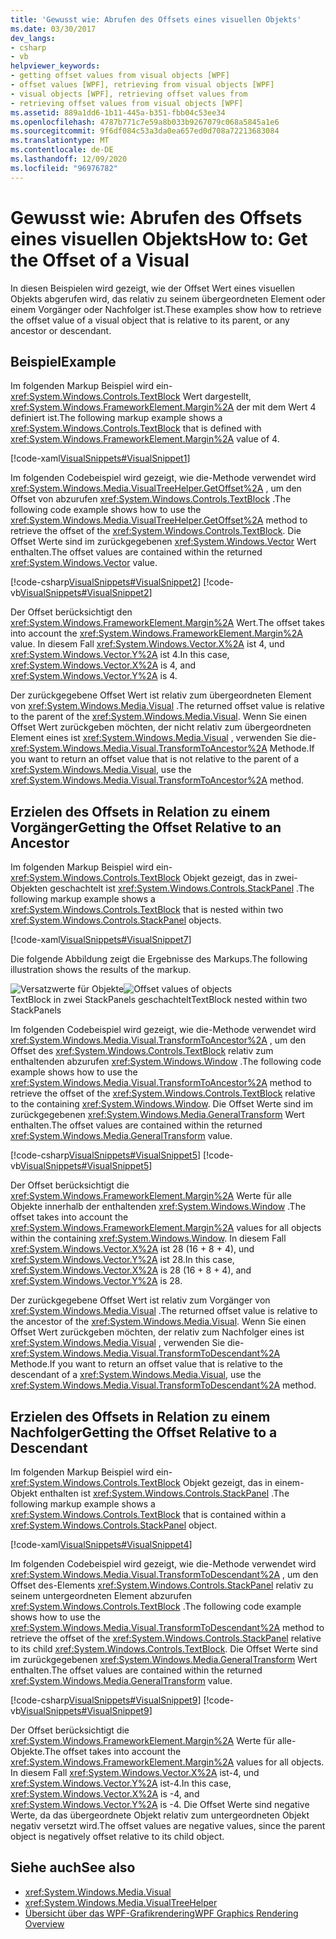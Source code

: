 ```yaml
---
title: 'Gewusst wie: Abrufen des Offsets eines visuellen Objekts'
ms.date: 03/30/2017
dev_langs:
- csharp
- vb
helpviewer_keywords:
- getting offset values from visual objects [WPF]
- offset values [WPF], retrieving from visual objects [WPF]
- visual objects [WPF], retrieving offset values from
- retrieving offset values from visual objects [WPF]
ms.assetid: 889a1dd6-1b11-445a-b351-fbb04c53ee34
ms.openlocfilehash: 4787b771c7e59a8b033b9267079c068a5845a1e6
ms.sourcegitcommit: 9f6df084c53a3da0ea657ed0d708a72213683084
ms.translationtype: MT
ms.contentlocale: de-DE
ms.lasthandoff: 12/09/2020
ms.locfileid: "96976782"
---
```

# <a name="how-to-get-the-offset-of-a-visual"></a><span data-ttu-id="ecc86-102">Gewusst wie: Abrufen des Offsets eines visuellen Objekts</span><span class="sxs-lookup"><span data-stu-id="ecc86-102">How to: Get the Offset of a Visual</span></span>
<span data-ttu-id="ecc86-103">In diesen Beispielen wird gezeigt, wie der Offset Wert eines visuellen Objekts abgerufen wird, das relativ zu seinem übergeordneten Element oder einem Vorgänger oder Nachfolger ist.</span><span class="sxs-lookup"><span data-stu-id="ecc86-103">These examples show how to retrieve the offset value of a visual object that is relative to its parent, or any ancestor or descendant.</span></span>  
  
## <a name="example"></a><span data-ttu-id="ecc86-104">Beispiel</span><span class="sxs-lookup"><span data-stu-id="ecc86-104">Example</span></span>  
 <span data-ttu-id="ecc86-105">Im folgenden Markup Beispiel wird ein- <xref:System.Windows.Controls.TextBlock> Wert dargestellt, <xref:System.Windows.FrameworkElement.Margin%2A> der mit dem Wert 4 definiert ist.</span><span class="sxs-lookup"><span data-stu-id="ecc86-105">The following markup example shows a <xref:System.Windows.Controls.TextBlock> that is defined with <xref:System.Windows.FrameworkElement.Margin%2A> value of 4.</span></span>  
  
 [!code-xaml[VisualSnippets#VisualSnippet1](~/samples/snippets/csharp/VS_Snippets_Wpf/VisualSnippets/CSharp/Window1.xaml#visualsnippet1)]  
  
 <span data-ttu-id="ecc86-106">Im folgenden Codebeispiel wird gezeigt, wie die-Methode verwendet wird <xref:System.Windows.Media.VisualTreeHelper.GetOffset%2A> , um den Offset von abzurufen <xref:System.Windows.Controls.TextBlock> .</span><span class="sxs-lookup"><span data-stu-id="ecc86-106">The following code example shows how to use the <xref:System.Windows.Media.VisualTreeHelper.GetOffset%2A> method to retrieve the offset of the <xref:System.Windows.Controls.TextBlock>.</span></span> <span data-ttu-id="ecc86-107">Die Offset Werte sind im zurückgegebenen <xref:System.Windows.Vector> Wert enthalten.</span><span class="sxs-lookup"><span data-stu-id="ecc86-107">The offset values are contained within the returned <xref:System.Windows.Vector> value.</span></span>  
  
 [!code-csharp[VisualSnippets#VisualSnippet2](~/samples/snippets/csharp/VS_Snippets_Wpf/VisualSnippets/CSharp/Window1.xaml.cs#visualsnippet2)]
 [!code-vb[VisualSnippets#VisualSnippet2](~/samples/snippets/visualbasic/VS_Snippets_Wpf/VisualSnippets/visualbasic/window1.xaml.vb#visualsnippet2)]  
  
 <span data-ttu-id="ecc86-108">Der Offset berücksichtigt den <xref:System.Windows.FrameworkElement.Margin%2A> Wert.</span><span class="sxs-lookup"><span data-stu-id="ecc86-108">The offset takes into account the <xref:System.Windows.FrameworkElement.Margin%2A> value.</span></span> <span data-ttu-id="ecc86-109">In diesem Fall <xref:System.Windows.Vector.X%2A> ist 4, und <xref:System.Windows.Vector.Y%2A> ist 4.</span><span class="sxs-lookup"><span data-stu-id="ecc86-109">In this case, <xref:System.Windows.Vector.X%2A> is 4, and <xref:System.Windows.Vector.Y%2A> is 4.</span></span>  
  
 <span data-ttu-id="ecc86-110">Der zurückgegebene Offset Wert ist relativ zum übergeordneten Element von <xref:System.Windows.Media.Visual> .</span><span class="sxs-lookup"><span data-stu-id="ecc86-110">The returned offset value is relative to the parent of the <xref:System.Windows.Media.Visual>.</span></span> <span data-ttu-id="ecc86-111">Wenn Sie einen Offset Wert zurückgeben möchten, der nicht relativ zum übergeordneten Element eines ist <xref:System.Windows.Media.Visual> , verwenden Sie die- <xref:System.Windows.Media.Visual.TransformToAncestor%2A> Methode.</span><span class="sxs-lookup"><span data-stu-id="ecc86-111">If you want to return an offset value that is not relative to the parent of a <xref:System.Windows.Media.Visual>, use the <xref:System.Windows.Media.Visual.TransformToAncestor%2A> method.</span></span>  
  
## <a name="getting-the-offset-relative-to-an-ancestor"></a><span data-ttu-id="ecc86-112">Erzielen des Offsets in Relation zu einem Vorgänger</span><span class="sxs-lookup"><span data-stu-id="ecc86-112">Getting the Offset Relative to an Ancestor</span></span>  
 <span data-ttu-id="ecc86-113">Im folgenden Markup Beispiel wird ein- <xref:System.Windows.Controls.TextBlock> Objekt gezeigt, das in zwei-Objekten geschachtelt ist <xref:System.Windows.Controls.StackPanel> .</span><span class="sxs-lookup"><span data-stu-id="ecc86-113">The following markup example shows a <xref:System.Windows.Controls.TextBlock> that is nested within two <xref:System.Windows.Controls.StackPanel> objects.</span></span>  
  
 [!code-xaml[VisualSnippets#VisualSnippet7](~/samples/snippets/csharp/VS_Snippets_Wpf/VisualSnippets/CSharp/Window2.xaml#visualsnippet7)]  
  
 <span data-ttu-id="ecc86-114">Die folgende Abbildung zeigt die Ergebnisse des Markups.</span><span class="sxs-lookup"><span data-stu-id="ecc86-114">The following illustration shows the results of the markup.</span></span>  
  
 <span data-ttu-id="ecc86-115">![Versatzwerte für Objekte](./media/visualoffset-01.png "VisualOffset_01")</span><span class="sxs-lookup"><span data-stu-id="ecc86-115">![Offset values of objects](./media/visualoffset-01.png "VisualOffset_01")</span></span>  
<span data-ttu-id="ecc86-116">TextBlock in zwei StackPanels geschachtelt</span><span class="sxs-lookup"><span data-stu-id="ecc86-116">TextBlock nested within two StackPanels</span></span>  
  
 <span data-ttu-id="ecc86-117">Im folgenden Codebeispiel wird gezeigt, wie die-Methode verwendet wird <xref:System.Windows.Media.Visual.TransformToAncestor%2A> , um den Offset des <xref:System.Windows.Controls.TextBlock> relativ zum enthaltenden abzurufen <xref:System.Windows.Window> .</span><span class="sxs-lookup"><span data-stu-id="ecc86-117">The following code example shows how to use the <xref:System.Windows.Media.Visual.TransformToAncestor%2A> method to retrieve the offset of the <xref:System.Windows.Controls.TextBlock> relative to the containing <xref:System.Windows.Window>.</span></span> <span data-ttu-id="ecc86-118">Die Offset Werte sind im zurückgegebenen <xref:System.Windows.Media.GeneralTransform> Wert enthalten.</span><span class="sxs-lookup"><span data-stu-id="ecc86-118">The offset values are contained within the returned <xref:System.Windows.Media.GeneralTransform> value.</span></span>  
  
 [!code-csharp[VisualSnippets#VisualSnippet5](~/samples/snippets/csharp/VS_Snippets_Wpf/VisualSnippets/CSharp/Window1.xaml.cs#visualsnippet5)]
 [!code-vb[VisualSnippets#VisualSnippet5](~/samples/snippets/visualbasic/VS_Snippets_Wpf/VisualSnippets/visualbasic/window1.xaml.vb#visualsnippet5)]  
  
 <span data-ttu-id="ecc86-119">Der Offset berücksichtigt die <xref:System.Windows.FrameworkElement.Margin%2A> Werte für alle Objekte innerhalb der enthaltenden <xref:System.Windows.Window> .</span><span class="sxs-lookup"><span data-stu-id="ecc86-119">The offset takes into account the <xref:System.Windows.FrameworkElement.Margin%2A> values for all objects within the containing <xref:System.Windows.Window>.</span></span> <span data-ttu-id="ecc86-120">In diesem Fall <xref:System.Windows.Vector.X%2A> ist 28 (16 + 8 + 4), und <xref:System.Windows.Vector.Y%2A> ist 28.</span><span class="sxs-lookup"><span data-stu-id="ecc86-120">In this case, <xref:System.Windows.Vector.X%2A> is 28 (16 + 8 + 4), and <xref:System.Windows.Vector.Y%2A> is 28.</span></span>  
  
 <span data-ttu-id="ecc86-121">Der zurückgegebene Offset Wert ist relativ zum Vorgänger von <xref:System.Windows.Media.Visual> .</span><span class="sxs-lookup"><span data-stu-id="ecc86-121">The returned offset value is relative to the ancestor of the <xref:System.Windows.Media.Visual>.</span></span> <span data-ttu-id="ecc86-122">Wenn Sie einen Offset Wert zurückgeben möchten, der relativ zum Nachfolger eines ist <xref:System.Windows.Media.Visual> , verwenden Sie die- <xref:System.Windows.Media.Visual.TransformToDescendant%2A> Methode.</span><span class="sxs-lookup"><span data-stu-id="ecc86-122">If you want to return an offset value that is relative to the descendant of a <xref:System.Windows.Media.Visual>, use the <xref:System.Windows.Media.Visual.TransformToDescendant%2A> method.</span></span>  
  
## <a name="getting-the-offset-relative-to-a-descendant"></a><span data-ttu-id="ecc86-123">Erzielen des Offsets in Relation zu einem Nachfolger</span><span class="sxs-lookup"><span data-stu-id="ecc86-123">Getting the Offset Relative to a Descendant</span></span>  
 <span data-ttu-id="ecc86-124">Im folgenden Markup Beispiel wird ein- <xref:System.Windows.Controls.TextBlock> Objekt gezeigt, das in einem-Objekt enthalten ist <xref:System.Windows.Controls.StackPanel> .</span><span class="sxs-lookup"><span data-stu-id="ecc86-124">The following markup example shows a <xref:System.Windows.Controls.TextBlock> that is contained within a <xref:System.Windows.Controls.StackPanel> object.</span></span>  
  
 [!code-xaml[VisualSnippets#VisualSnippet4](~/samples/snippets/csharp/VS_Snippets_Wpf/VisualSnippets/CSharp/Window1.xaml#visualsnippet4)]  
  
 <span data-ttu-id="ecc86-125">Im folgenden Codebeispiel wird gezeigt, wie die-Methode verwendet wird <xref:System.Windows.Media.Visual.TransformToDescendant%2A> , um den Offset des-Elements <xref:System.Windows.Controls.StackPanel> relativ zu seinem untergeordneten Element abzurufen <xref:System.Windows.Controls.TextBlock> .</span><span class="sxs-lookup"><span data-stu-id="ecc86-125">The following code example shows how to use the <xref:System.Windows.Media.Visual.TransformToDescendant%2A> method to retrieve the offset of the <xref:System.Windows.Controls.StackPanel> relative to its child <xref:System.Windows.Controls.TextBlock>.</span></span> <span data-ttu-id="ecc86-126">Die Offset Werte sind im zurückgegebenen <xref:System.Windows.Media.GeneralTransform> Wert enthalten.</span><span class="sxs-lookup"><span data-stu-id="ecc86-126">The offset values are contained within the returned <xref:System.Windows.Media.GeneralTransform> value.</span></span>  
  
 [!code-csharp[VisualSnippets#VisualSnippet9](~/samples/snippets/csharp/VS_Snippets_Wpf/VisualSnippets/CSharp/Window1.xaml.cs#visualsnippet9)]
 [!code-vb[VisualSnippets#VisualSnippet9](~/samples/snippets/visualbasic/VS_Snippets_Wpf/VisualSnippets/visualbasic/window1.xaml.vb#visualsnippet9)]  
  
 <span data-ttu-id="ecc86-127">Der Offset berücksichtigt die <xref:System.Windows.FrameworkElement.Margin%2A> Werte für alle-Objekte.</span><span class="sxs-lookup"><span data-stu-id="ecc86-127">The offset takes into account the <xref:System.Windows.FrameworkElement.Margin%2A> values for all objects.</span></span> <span data-ttu-id="ecc86-128">In diesem Fall <xref:System.Windows.Vector.X%2A> ist-4, und <xref:System.Windows.Vector.Y%2A> ist-4.</span><span class="sxs-lookup"><span data-stu-id="ecc86-128">In this case, <xref:System.Windows.Vector.X%2A> is -4, and <xref:System.Windows.Vector.Y%2A> is -4.</span></span> <span data-ttu-id="ecc86-129">Die Offset Werte sind negative Werte, da das übergeordnete Objekt relativ zum untergeordneten Objekt negativ versetzt wird.</span><span class="sxs-lookup"><span data-stu-id="ecc86-129">The offset values are negative values, since the parent object is negatively offset relative to its child object.</span></span>  
  
## <a name="see-also"></a><span data-ttu-id="ecc86-130">Siehe auch</span><span class="sxs-lookup"><span data-stu-id="ecc86-130">See also</span></span>

- <xref:System.Windows.Media.Visual>
- <xref:System.Windows.Media.VisualTreeHelper>
- [<span data-ttu-id="ecc86-131">Übersicht über das WPF-Grafikrendering</span><span class="sxs-lookup"><span data-stu-id="ecc86-131">WPF Graphics Rendering Overview</span></span>](wpf-graphics-rendering-overview.md)
